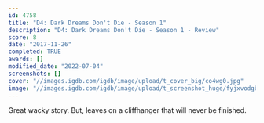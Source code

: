 ```yaml
---
id: 4758
title: "D4: Dark Dreams Don't Die - Season 1"
description: "D4: Dark Dreams Don't Die - Season 1 - Review"
score: 8
date: "2017-11-26"
completed: TRUE
awards: []
modified_date: "2022-07-04"
screenshots: []
cover: "//images.igdb.com/igdb/image/upload/t_cover_big/co4wg0.jpg"
image: "//images.igdb.com/igdb/image/upload/t_screenshot_huge/fyjxvodgbonbkikux83z.jpg"
---
```

Great wacky story. But, leaves on a cliffhanger that will never be finished.
